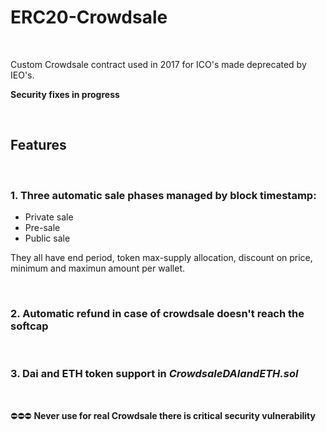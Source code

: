# ERC20-Crowdsale  

&nbsp;  

Custom Crowdsale contract used in 2017 for ICO's made deprecated by IEO's.  

**Security fixes in progress**  

&nbsp;

## Features  

&nbsp;

### 1. Three automatic sale phases managed by block timestamp:
  - Private sale  
  - Pre-sale    
  - Public sale  
  
They all have end period, token max-supply allocation, discount on price, minimum and maximun amount per wallet.  

&nbsp;

### 2. Automatic refund in case of crowdsale doesn't reach the softcap

&nbsp;

### 3. Dai and ETH token support in *CrowdsaleDAIandETH.sol*    

&nbsp;

:no_entry::no_entry::no_entry: **Never use for real Crowdsale there is critical security vulnerability** 
